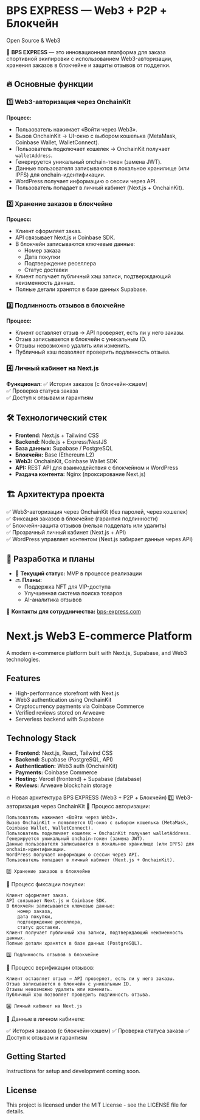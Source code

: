 # BPS EXPRESS — Web3 + P2P + Блокчейн
Open Source & Web3

🚀 **BPS EXPRESS** — это инновационная платформа для заказа спортивной экипировки с использованием Web3-авторизации, хранения заказов в блокчейне и защиты отзывов от подделки.

## 🔥 Основные функции

### 1️⃣ Web3-авторизация через OnchainKit
**Процесс:**
- Пользователь нажимает «Войти через Web3».
- Вызов OnchainKit → UI-окно с выбором кошелька (MetaMask, Coinbase Wallet, WalletConnect).
- Пользователь подключает кошелек → OnchainKit получает `walletAddress`.
- Генерируется уникальный onchain-токен (замена JWT).
- Данные пользователя записываются в локальное хранилище (или IPFS) для onchain-идентификации.
- WordPress получает информацию о сессии через API.
- Пользователь попадает в личный кабинет (Next.js + OnchainKit).

### 2️⃣ Хранение заказов в блокчейне
**Процесс:**
- Клиент оформляет заказ.
- API связывает Next.js и Coinbase SDK.
- В блокчейн записываются ключевые данные:
  - Номер заказа
  - Дата покупки
  - Подтверждение реселлера
  - Статус доставки
- Клиент получает публичный хэш записи, подтверждающий неизменность данных.
- Полные детали хранятся в базе данных Supabase.

### 3️⃣ Подлинность отзывов в блокчейне
**Процесс:**
- Клиент оставляет отзыв → API проверяет, есть ли у него заказы.
- Отзыв записывается в блокчейн с уникальным ID.
- Отзывы невозможно удалить или изменить.
- Публичный хэш позволяет проверить подлинность отзыва.

### 4️⃣ Личный кабинет на Next.js
**Функционал:**
✅ История заказов (с блокчейн-хэшем)  
✅ Проверка статуса заказа  
✅ Доступ к отзывам и гарантиям  

## 🛠️ Технологический стек
- **Frontend:** Next.js + Tailwind CSS
- **Backend:** Node.js + Express/NestJS
- **База данных:** Supabase / PostgreSQL
- **Блокчейн:** Base (Ethereum L2)
- **Web3:** OnchainKit, Coinbase Wallet SDK
- **API:** REST API для взаимодействия с блокчейном и WordPress
- **Раздача контента:** Nginx (проксирование Next.js)

## 🏗 Архитектура проекта
✅ Web3-авторизация через OnchainKit (без паролей, через кошелек)  
✅ Фиксация заказов в блокчейне (гарантия подлинности)  
✅ Блокчейн-защита отзывов (нельзя подделать или удалить)  
✅ Прозрачный личный кабинет (Next.js + API)  
✅ WordPress управляет контентом (Next.js забирает данные через API)  

## 📌 Разработка и планы
- 🔄 **Текущий статус:** MVP в процессе реализации
- 🔜 **Планы:**
  - Поддержка NFT для VIP-доступа
  - Улучшенная система поиска товаров
  - AI-аналитика отзывов

📩 **Контакты для сотрудничества:** [bps-express.com](https://bps-express.com/)


# Next.js Web3 E-commerce Platform

A modern e-commerce platform built with Next.js, Supabase, and Web3 technologies.

## Features

- High-performance storefront with Next.js
- Web3 authentication using OnchainKit
- Cryptocurrency payments via Coinbase Commerce
- Verified reviews stored on Arweave
- Serverless backend with Supabase

## Technology Stack

- **Frontend:** Next.js, React, Tailwind CSS
- **Backend:** Supabase (PostgreSQL, API)
- **Authentication:** Web3 auth (OnchainKit)
- **Payments:** Coinbase Commerce
- **Hosting:** Vercel (frontend) + Supabase (database)
- **Reviews:** Arweave blockchain storage

🔥 Новая архитектура BPS EXPRESS (Web3 + P2P + Блокчейн)
1️⃣ Web3-авторизация через OnchainKit
📌 Процесс авторизации:

    Пользователь нажимает «Войти через Web3».
    Вызов OnchainKit → появляется UI-окно с выбором кошелька (MetaMask, Coinbase Wallet, WalletConnect).
    Пользователь подключает кошелек → OnchainKit получает walletAddress.
    Генерируется уникальный onchain-токен (замена JWT).
    Данные пользователя записываются в локальное хранилище (или IPFS) для onchain-идентификации.
    WordPress получает информацию о сессии через API.
    Пользователь попадает в личный кабинет (Next.js + OnchainKit).

    2️⃣ Хранение заказов в блокчейне
📌 Процесс фиксации покупки:

    Клиент оформляет заказ.
    API связывает Next.js и Coinbase SDK.
    В блокчейн записываются ключевые данные:
        номер заказа,
        дата покупки,
        подтверждение реселлера,
        статус доставки.
    Клиент получает публичный хэш записи, подтверждающий неизменность данных.
    Полные детали хранятся в базе данных (PostgreSQL).

    3️⃣ Подлинность отзывов в блокчейне
📌 Процесс верификации отзывов:

    Клиент оставляет отзыв → API проверяет, есть ли у него заказы.
    Отзыв записывается в блокчейн с уникальным ID.
    Отзывы невозможно удалить или изменить.
    Публичный хэш позволяет проверить подлинность отзыва.

    4️⃣ Личный кабинет на Next.js
📌 Данные в личном кабинете:

✅ История заказов (с блокчейн-хэшем)
✅ Проверка статуса заказа
✅ Доступ к отзывам и гарантиям

## Getting Started

Instructions for setup and development coming soon.

## License

This project is licensed under the MIT License - see the LICENSE file for details.



